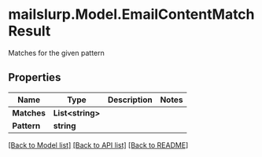 # mailslurp.Model.EmailContentMatchResult
Matches for the given pattern
## Properties

Name | Type | Description | Notes
------------ | ------------- | ------------- | -------------
**Matches** | **List&lt;string&gt;** |  | 
**Pattern** | **string** |  | 

[[Back to Model list]](../README.md#documentation-for-models) [[Back to API list]](../README.md#documentation-for-api-endpoints) [[Back to README]](../README.md)

